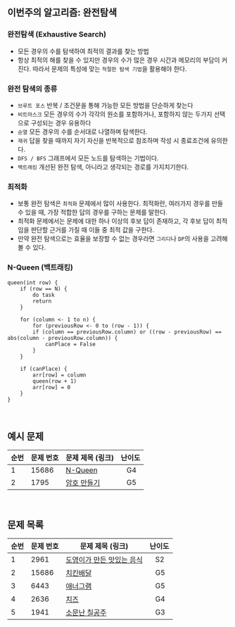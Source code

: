 ## 이번주의 알고리즘: 완전탐색

### 완전탐색 (Exhaustive Search)

- 모든 경우의 수를 탐색하여 최적의 결과를 찾는 방법
- 항상 최적의 해를 찾을 수 있지만 경우의 수가 많은 경우 시간과 메모리의 부담이 커진다. 따라서 문제의 특성에 맞는 `적절한 탐색 기법`을 활용해야 한다.

### 완전 탐색의 종류

- `브루트 포스` 반복 / 조건문을 통해 가능한 모든 방법을 단순하게 찾는다
- `비트마스크` 모든 경우의 수가 각각의 원소를 포함하거나, 포함하지 않는 두가지 선택으로 구성되는 경우 유용하다
- `순열` 모든 경우의 수를 순서대로 나열하며 탐색한다.
- `재귀` 답을 찾을 때까지 자기 자신을 반복적으로 참조하며 작성 시 종료조건에 유의한다.
- `DFS / BFS` 그래프에서 모든 노드를 탐색하는 기법이다.
- `백트래킹` 개선된 완전 탐색, 아니라고 생각되는 경로를 가지치기한다.

### 최적화
- 보통 완전 탐색은 `최적화` 문제에서 많이 사용한다. 최적화란, 여러가지 경우를 만들 수 있을 때, 가장 적합한 답의 경우를 구하는 문제를 말한다.
- 최적화 문제에서는 문제에 대한 하나 이상의 후보 답이 존재하고, 각 후보 답이 최적임을 판단할 근거를 가질 때 이들 중 최적 값을 구한다.
- 만약 완전 탐색으로는 효율을 보장할 수 없는 경우라면 `그리디`나 `DP`의 사용을 고려해 볼 수 있다.

### N-Queen (백트래킹)
```
queen(int row) {
    if (row == N) {
        do task
        return
    }
    
    for (column <- 1 to n) {
        for (previousRow <- 0 to (row - 1)) {
        if (column == previousRow.column) or ((row - previousRow) == abs(column - previousRow.column)) {
            canPlace = False
        }   
    }
    
    if (canPlace) {
        arr[row] = column
        queen(row + 1)
        arr[row] = 0
    }
}
```

<br>

## 예시 문제

| **순번** | **문제 번호** | **문제 제목 (링크)**                                   | 난이도             | 
|--------|-----------|--------------------------------------------------|-----------------| 
| 1      | 15686     | [N-Queen](https://www.acmicpc.net/problem/9663) | &nbsp;&nbsp; G4 |
| 2      | 1795      | [암호 만들기](https://www.acmicpc.net/problem/1795)   | &nbsp;&nbsp; G5 |

<br>

## 문제 목록

| **순번** | **문제 번호** | **문제 제목 (링크)**                                         | 난이도             | 
|--------|-----------|--------------------------------------------------------|-----------------| 
| 1      | 2961      | [도영이가 만든 맛있는 음식](https://www.acmicpc.net/problem/2961) | &nbsp;&nbsp; S2 |
| 2      | 15686     | [치킨배달](https://www.acmicpc.net/problem/15686)          | &nbsp;&nbsp; G5 |
| 3      | 6443      | [애너그램](https://www.acmicpc.net/problem/6443)           | &nbsp;&nbsp; G5 |
| 4      | 2636      | [치즈](https://www.acmicpc.net/problem/2636)             | &nbsp;&nbsp; G4 |
| 5      | 1941      | [소문난 칠공주]((https://www.acmicpc.net/problem/1941))      | &nbsp;&nbsp; G3 |

<br>
<br>


